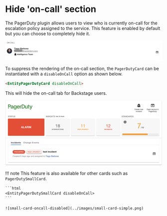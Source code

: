 # Hide 'on-call' section

The PagerDuty plugin allows users to view who is currently on-call for the escalation policy assigned to the service. This feature is enabled by default but you can choose to completely hide it.

![on-call-engineer](../images/view-oncall-engineers.png)

To suppress the rendering of the on-call section, the `PagerDutyCard` can be instantiated with a `disableOnCall` option as shown below.

```html
<EntityPagerDutyCard disableOnCall>
```

This will hide the on-call tab for Backstage users.

![oncall-disabled](../images/oncall-disabled.png)

!!! note
    This feature is also available for other cards such as `PagerDutySmallCard`.

    ```html
    <EntityPagerDutySmallCard disableOnCall>
    ```
    
    ![small-card-oncall-disabled](../images/small-card-simple.png)
